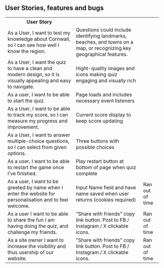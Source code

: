 ## User Stories, features and bugs

<table>
  <tr>
    <th>User Story</th>
    <th></th>
  </tr>
  <tr>
    <td>As a User, I want to test my knowledge about Cornwall, so I can see how well I know the region. </td>
    <td>Questions could include identifying landmarks, beaches, and towns on a map, or recognizing key geographical features.</td>
    </tr>
    <tr>
    <tr>
    <td>As a User, I want the quiz to have a clean and modern design, so it is visually appealing and easy to navigate.</td>
    <td>Hight-quality images and icons making quiz engaging and visually rich</td>
    
  <tr>
    <td>As a user, I want to be able to start the quiz.</td>
    <td>Page loads and includes necessary event listeners</td>
     </tr>
  <tr>
    <td>As a User, I want to be able to track my score, so I can measure my progress and improvement.</td>
    <td>Current score display to keep score updating</td>
   <tr>
    <td>As a User, I want to answer multiple-choice questions, so I can select from given options.
    </td>
    <td>Three buttons with possible choices </td>
  
  <tr>
    <td>As a user, I want to be able to restart the game once I’ve finished.</td>
    <td>Play restart button at bottom of page when quiz complete</td>
    
  </tr>
  <tr>
    <td>As a user, I want to be greeted by name when I enter the website for personalisation and to feel welcome.</td>
    <td>Input Name field and have name saved when user returns (cookies required)</td>
    <td>Ran out of time</td>
  </tr>

  <tr>
    <td>As a user I want to be able to share the fun I am having doing the quiz, and challenge my friends.</td>
    <td>"Share with friends" copy link button. Post to FB / Instagram / X clickable icons.</td>
    <td>Ran out of time</td>
  </tr>
    <tr>
     <td>As a site owner I want to increase the visibility and thus usership of our website.</td>
    <td>"Share with friends" copy link button. Post to FB / Instagram / X clickable icons.</td>
    <td>Ran out of time</td>
  </tr>
    
  </table>

<br>

